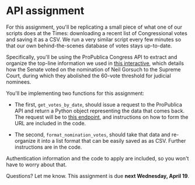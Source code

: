 API assignment
==============

For this assignment, you'll be replicating a small piece of what one of our scripts does at the Times: downloading a recent list of Congressional votes and saving it as a CSV. We run a very similar script every few minutes so that our own behind-the-scenes database of votes stays up-to-date.

Specifically, you'll be using the ProPublica Congress API to extract and organize the top-line information we used in [this interactive](https://www.nytimes.com/interactive/2017/04/06/us/politics/gorsuch-supreme-court-vote.html), which details how the Senate voted on the nomination of Neil Gorsuch to the Supreme Court, during which they abolished the 60-vote threshold for judicial nominees.

You'll be implementing two functions for this assignment:

  - The first, `get_votes_by_date`, should issue a request to the ProPublica API and return a Python object representing the data that comes back. The request will be to [this endpoint](https://propublica.github.io/congress-api-docs/#get-votes-by-date), and instructions on how to form the URL are included in the code.

  - The second, `format_nomination_votes`, should take that data and re-organize it into a list format that can be easily saved as as CSV. Further instructions are in the code.

Authentication information and the code to apply are included, so you won't have to worry about that.

Questions? Let me know. This assignment is due **next Wednesday, April 19**.